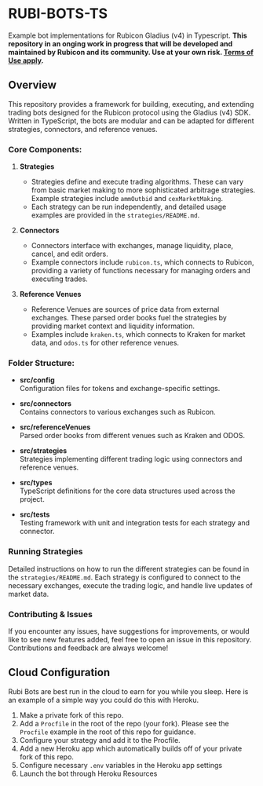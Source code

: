 # **RUBI-BOTS-TS**
Example bot implementations for Rubicon Gladius (v4) in Typescript. **This repository in an onging work in progress that will be developed and maintained by Rubicon and its community. Use at your own risk. [Terms of Use apply](https://rubicon.finance/terms).**

## Overview
This repository provides a framework for building, executing, and extending trading bots designed for the Rubicon protocol using the Gladius (v4) SDK. Written in TypeScript, the bots are modular and can be adapted for different strategies, connectors, and reference venues.

### **Core Components:**

1. **Strategies**
   - Strategies define and execute trading algorithms. These can vary from basic market making to more sophisticated arbitrage strategies. Example strategies include `ammOutbid` and `cexMarketMaking`.
   - Each strategy can be run independently, and detailed usage examples are provided in the `strategies/README.md`.

2. **Connectors**
   - Connectors interface with exchanges, manage liquidity, place, cancel, and edit orders.
   - Example connectors include `rubicon.ts`, which connects to Rubicon, providing a variety of functions necessary for managing orders and executing trades.

3. **Reference Venues**
   - Reference Venues are sources of price data from external exchanges. These parsed order books fuel the strategies by providing market context and liquidity information.
   - Examples include `kraken.ts`, which connects to Kraken for market data, and `odos.ts` for other reference venues.

### **Folder Structure:**

- **src/config**  
  Configuration files for tokens and exchange-specific settings.
  
- **src/connectors**  
  Contains connectors to various exchanges such as Rubicon.
  
- **src/referenceVenues**  
  Parsed order books from different venues such as Kraken and ODOS.
  
- **src/strategies**  
  Strategies implementing different trading logic using connectors and reference venues.
  
- **src/types**  
  TypeScript definitions for the core data structures used across the project.

- **src/tests**  
  Testing framework with unit and integration tests for each strategy and connector.

### **Running Strategies**

Detailed instructions on how to run the different strategies can be found in the `strategies/README.md`. Each strategy is configured to connect to the necessary exchanges, execute the trading logic, and handle live updates of market data.

### **Contributing & Issues**

If you encounter any issues, have suggestions for improvements, or would like to see new features added, feel free to open an issue in this repository. Contributions and feedback are always welcome!

## Cloud Configuration

Rubi Bots are best run in the cloud to earn for you while you sleep. Here is an example of a simple way you could do this with Heroku.

1. Make a private fork of this repo.
2. Add a `Procfile` in the root of the repo (your fork). Please see the `Procfile` example in the root of this repo for guidance.
3. Configure your strategy and add it to the Procfile.
4. Add a new Heroku app which automatically builds off of your private fork of this repo.
5. Configure necessary `.env` variables in the Heroku app settings
6. Launch the bot through Heroku Resources
